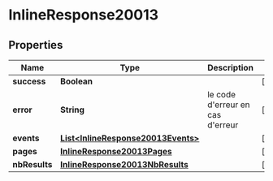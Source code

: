 # InlineResponse20013

## Properties
Name | Type | Description | Notes
------------ | ------------- | ------------- | -------------
**success** | **Boolean** |  |  [optional]
**error** | **String** | le code d&#x27;erreur en cas d&#x27;erreur |  [optional]
**events** | [**List&lt;InlineResponse20013Events&gt;**](InlineResponse20013Events.md) |  |  [optional]
**pages** | [**InlineResponse20013Pages**](InlineResponse20013Pages.md) |  |  [optional]
**nbResults** | [**InlineResponse20013NbResults**](InlineResponse20013NbResults.md) |  |  [optional]
